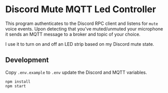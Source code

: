 # Discord Mute MQTT Led Controller

This program authenticates to the Discord RPC client and listens for `mute` voice events. Upon detecting that you've muted/unmuted your microphone it sends an MQTT message to a broker and topic of your choice.

I use it to turn on and off an LED strip based on my Discord mute state.

## Development

Copy `.env.example` to `.env` update the Discord and MQTT variables.

```
npm install
npm start
```